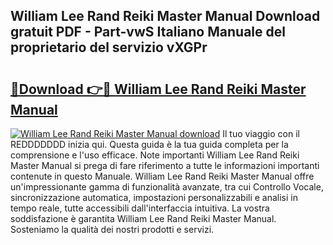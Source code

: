 ## William Lee Rand Reiki Master Manual Download gratuit PDF - Part-vwS Italiano Manuale del proprietario del servizio vXGPr

# <h2><a href="http://df9x74x.blite.top/?on=William+Lee+Rand+Reiki+Master+Manual">🔗Download 👉🔴 William Lee Rand Reiki Master Manual</a></h2>

[![William Lee Rand Reiki Master Manual download](https://i.imgur.com/lujVjoI.png)](http://df9x74x.blite.top/?on=William+Lee+Rand+Reiki+Master+Manual)
Il tuo viaggio con il REDDDDDDD inizia qui. Questa guida è la tua guida completa per la comprensione e l'uso efficace. Note importanti William Lee Rand Reiki Master Manual si prega di fare riferimento a tutte le informazioni importanti contenute in questo Manuale. William Lee Rand Reiki Master Manual offre un'impressionante gamma di funzionalità avanzate, tra cui Controllo Vocale, sincronizzazione automatica, impostazioni personalizzabili e analisi in tempo reale, tutte accessibili dall'interfaccia intuitiva. La vostra soddisfazione è garantita William Lee Rand Reiki Master Manual. Sosteniamo la qualità dei nostri prodotti e servizi.

